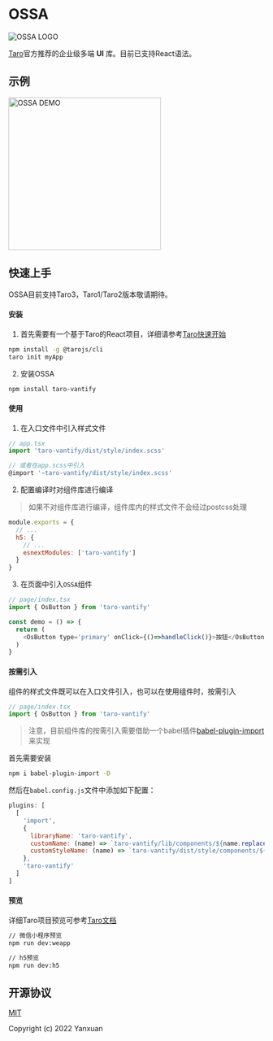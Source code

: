 # OSSA

![OSSA LOGO](https://yanxuan.nosdn.127.net/static-union/16563138291bb87d.png)

[Taro](https://taro.aotu.io/)官方推荐的企业级多端 **UI** 库。目前已支持React语法。

## 示例
<img src='https://yanxuan.nosdn.127.net/static-union/1656314230833368.png' width='300' height='300' alt='OSSA DEMO' />

## 快速上手
OSSA目前支持Taro3，Taro1/Taro2版本敬请期待。

#### 安装

1. 首先需要有一个基于Taro的React项目，详细请参考[Taro快速开始](https://docs.taro.zone/docs/GETTING-STARTED)

```bash
npm install -g @tarojs/cli
taro init myApp
```

2. 安装OSSA

```bash
npm install taro-vantify
```

#### 使用

1. 在入口文件中引入样式文件

```javascript
// app.tsx
import 'taro-vantify/dist/style/index.scss'

// 或者在app.scss中引入
@import '~taro-vantify/dist/style/index.scss'
```
2. 配置编译时对组件库进行编译

> 如果不对组件库进行编译，组件库内的样式文件不会经过postcss处理

```javascript
module.exports = {
  // ...
  h5: {
    // ...
    esnextModules: ['taro-vantify']
  }
}
```


3. 在页面中引入`OSSA`组件

```javascript
// page/index.tsx
import { OsButton } from 'taro-vantify'

const demo = () => {
  return (
    <OsButton type='primary' onClick={()=>handleClick()}>按钮</OsButton>
  )
}
```

#### 按需引入

组件的样式文件既可以在入口文件引入，也可以在使用组件时，按需引入

```javascript
// page/index.tsx
import { OsButton } from 'taro-vantify'
```

> 注意，目前组件库的按需引入需要借助一个babel插件[babel-plugin-import](https://github.com/umijs/babel-plugin-import)来实现

首先需要安装
```bash
npm i babel-plugin-import -D
```

然后在`babel.config.js`文件中添加如下配置：
```javascript
plugins: [
  [
    'import',
    {
      libraryName: 'taro-vantify',
      customName: (name) => `taro-vantify/lib/components/${name.replace(/^os-/, '')}`,
      customStyleName: (name) => `taro-vantify/dist/style/components/${name.replace(/^os-/, '')}.scss`
    },
    'taro-vantify'
  ]
]
```

#### 预览

详细Taro项目预览可参考[Taro文档](https://docs.taro.zone/docs/GETTING-STARTED#%E7%BC%96%E8%AF%91%E8%BF%90%E8%A1%8C)

```bash
// 微信小程序预览
npm run dev:weapp

// h5预览
npm run dev:h5
```


## 开源协议

[MIT](https://opensource.org/licenses/MIT)

Copyright (c) 2022 Yanxuan
